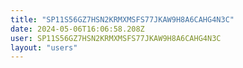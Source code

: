 ```yaml
---
title: "SP11S56GZ7HSN2KRMXMSFS77JKAW9H8A6CAHG4N3C"
date: 2024-05-06T16:06:58.208Z
user: SP11S56GZ7HSN2KRMXMSFS77JKAW9H8A6CAHG4N3C
layout: "users"
---
```

    